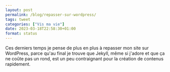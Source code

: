 ```yaml
---
layout: post
permalink: /blog/repasser-sur-wordpress/
tags: tweet
categories: ["Vis ma vie"]
date: 2023-03-18T22:58:30+01:00
format: status
---
```


Ces derniers temps je pense de plus en plus à repasser mon site sur WordPress, parce qu'au final je trouve que Jekyll, même si j'adore et que ça ne coûte pas un rond, est un peu contraignant pour la création de contenus rapidement.
